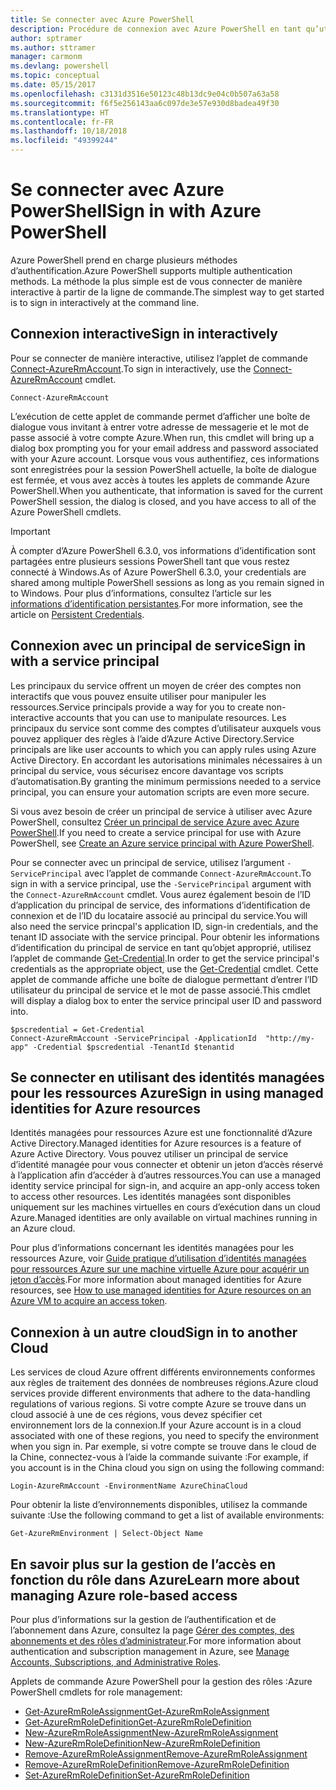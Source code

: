 ```yaml
---
title: Se connecter avec Azure PowerShell
description: Procédure de connexion avec Azure PowerShell en tant qu’utilisateur, en tant que principal de service, ou avec des identités managées pour les ressources Azure.
author: sptramer
ms.author: sttramer
manager: carmonm
ms.devlang: powershell
ms.topic: conceptual
ms.date: 05/15/2017
ms.openlocfilehash: c3131d3516e50123c48b13dc9e04c0b507a63a58
ms.sourcegitcommit: f6f5e256143aa6c097de3e57e930d8badea49f30
ms.translationtype: HT
ms.contentlocale: fr-FR
ms.lasthandoff: 10/18/2018
ms.locfileid: "49399244"
---
```

# <a name="sign-in-with-azure-powershell"></a><span data-ttu-id="d48b3-103">Se connecter avec Azure PowerShell</span><span class="sxs-lookup"><span data-stu-id="d48b3-103">Sign in with Azure PowerShell</span></span>

<span data-ttu-id="d48b3-104">Azure PowerShell prend en charge plusieurs méthodes d’authentification.</span><span class="sxs-lookup"><span data-stu-id="d48b3-104">Azure PowerShell supports multiple authentication methods.</span></span> <span data-ttu-id="d48b3-105">La méthode la plus simple est de vous connecter de manière interactive à partir de la ligne de commande.</span><span class="sxs-lookup"><span data-stu-id="d48b3-105">The simplest way to get started is to sign in interactively at the command line.</span></span>

## <a name="sign-in-interactively"></a><span data-ttu-id="d48b3-106">Connexion interactive</span><span class="sxs-lookup"><span data-stu-id="d48b3-106">Sign in interactively</span></span>

<span data-ttu-id="d48b3-107">Pour se connecter de manière interactive, utilisez l’applet de commande [Connect-AzureRmAccount](/powershell/module/azurerm.profile/connect-azurermaccount).</span><span class="sxs-lookup"><span data-stu-id="d48b3-107">To sign in interactively, use the [Connect-AzureRmAccount](/powershell/module/azurerm.profile/connect-azurermaccount) cmdlet.</span></span>

```azurepowershell
Connect-AzureRmAccount
```

<span data-ttu-id="d48b3-108">L’exécution de cette applet de commande permet d’afficher une boîte de dialogue vous invitant à entrer votre adresse de messagerie et le mot de passe associé à votre compte Azure.</span><span class="sxs-lookup"><span data-stu-id="d48b3-108">When run, this cmdlet will bring up a dialog box prompting you for your email address and password associated with your Azure account.</span></span> <span data-ttu-id="d48b3-109">Lorsque vous vous authentifiez, ces informations sont enregistrées pour la session PowerShell actuelle, la boîte de dialogue est fermée, et vous avez accès à toutes les applets de commande Azure PowerShell.</span><span class="sxs-lookup"><span data-stu-id="d48b3-109">When you authenticate, that information is saved for the current PowerShell session, the dialog is closed, and you have access to all of the Azure PowerShell cmdlets.</span></span>

> [!IMPORTANT]
> <span data-ttu-id="d48b3-110">À compter d’Azure PowerShell 6.3.0, vos informations d’identification sont partagées entre plusieurs sessions PowerShell tant que vous restez connecté à Windows.</span><span class="sxs-lookup"><span data-stu-id="d48b3-110">As of Azure PowerShell 6.3.0, your credentials are shared among multiple PowerShell sessions as long as you remain signed in to Windows.</span></span> <span data-ttu-id="d48b3-111">Pour plus d’informations, consultez l’article sur les [informations d’identification persistantes](context-persistence.md).</span><span class="sxs-lookup"><span data-stu-id="d48b3-111">For more information, see the article on [Persistent Credentials](context-persistence.md).</span></span>

## <a name="sign-in-with-a-service-principal"></a><span data-ttu-id="d48b3-112">Connexion avec un principal de service</span><span class="sxs-lookup"><span data-stu-id="d48b3-112">Sign in with a service principal</span></span>

<span data-ttu-id="d48b3-113">Les principaux du service offrent un moyen de créer des comptes non interactifs que vous pouvez ensuite utiliser pour manipuler les ressources.</span><span class="sxs-lookup"><span data-stu-id="d48b3-113">Service principals provide a way for you to create non-interactive accounts that you can use to manipulate resources.</span></span> <span data-ttu-id="d48b3-114">Les principaux du service sont comme des comptes d’utilisateur auxquels vous pouvez appliquer des règles à l’aide d’Azure Active Directory.</span><span class="sxs-lookup"><span data-stu-id="d48b3-114">Service principals are like user accounts to which you can apply rules using Azure Active Directory.</span></span> <span data-ttu-id="d48b3-115">En accordant les autorisations minimales nécessaires à un principal du service, vous sécurisez encore davantage vos scripts d’automatisation.</span><span class="sxs-lookup"><span data-stu-id="d48b3-115">By granting the minimum permissions needed to a service principal, you can ensure your automation scripts are even more secure.</span></span>

<span data-ttu-id="d48b3-116">Si vous avez besoin de créer un principal de service à utiliser avec Azure PowerShell, consultez [Créer un principal de service Azure avec Azure PowerShell](create-azure-service-principal-azureps.md).</span><span class="sxs-lookup"><span data-stu-id="d48b3-116">If you need to create a service principal for use with Azure PowerShell, see [Create an Azure service principal with Azure PowerShell](create-azure-service-principal-azureps.md).</span></span>

<span data-ttu-id="d48b3-117">Pour se connecter avec un principal de service, utilisez l’argument `-ServicePrincipal` avec l’applet de commande `Connect-AzureRmAccount`.</span><span class="sxs-lookup"><span data-stu-id="d48b3-117">To sign in with a service principal, use the `-ServicePrincipal` argument with the `Connect-AzureRmAccount` cmdlet.</span></span> <span data-ttu-id="d48b3-118">Vous aurez également besoin de l’ID d’application du principal de service, des informations d’identification de connexion et de l’ID du locataire associé au principal du service.</span><span class="sxs-lookup"><span data-stu-id="d48b3-118">You will also need the service princpal's application ID, sign-in credentials, and the tenant ID associate with the service principal.</span></span> <span data-ttu-id="d48b3-119">Pour obtenir les informations d’identification du principal de service en tant qu’objet approprié, utilisez l’applet de commande [Get-Credential](/powershell/module/microsoft.powershell.security/get-credential).</span><span class="sxs-lookup"><span data-stu-id="d48b3-119">In order to get the service principal's credentials as the appropriate object, use the [Get-Credential](/powershell/module/microsoft.powershell.security/get-credential) cmdlet.</span></span> <span data-ttu-id="d48b3-120">Cette applet de commande affiche une boîte de dialogue permettant d’entrer l’ID utilisateur du principal de service et le mot de passe associé.</span><span class="sxs-lookup"><span data-stu-id="d48b3-120">This cmdlet will display a dialog box to enter the service principal user ID and password into.</span></span>

```azurepowershell-interactive
$pscredential = Get-Credential
Connect-AzureRmAccount -ServicePrincipal -ApplicationId  "http://my-app" -Credential $pscredential -TenantId $tenantid
```

## <a name="sign-in-using-managed-identities-for-azure-resources"></a><span data-ttu-id="d48b3-121">Se connecter en utilisant des identités managées pour les ressources Azure</span><span class="sxs-lookup"><span data-stu-id="d48b3-121">Sign in using managed identities for Azure resources</span></span>

<span data-ttu-id="d48b3-122">Identités managées pour ressources Azure est une fonctionnalité d’Azure Active Directory.</span><span class="sxs-lookup"><span data-stu-id="d48b3-122">Managed identities for Azure resources is a feature of Azure Active Directory.</span></span> <span data-ttu-id="d48b3-123">Vous pouvez utiliser un principal de service d’identité managée pour vous connecter et obtenir un jeton d’accès réservé à l’application afin d’accéder à d’autres ressources.</span><span class="sxs-lookup"><span data-stu-id="d48b3-123">You can use a managed identity service principal for sign-in, and acquire an app-only access token to access other resources.</span></span> <span data-ttu-id="d48b3-124">Les identités managées sont disponibles uniquement sur les machines virtuelles en cours d’exécution dans un cloud Azure.</span><span class="sxs-lookup"><span data-stu-id="d48b3-124">Managed identities are only available on virtual machines running in an Azure cloud.</span></span>

<span data-ttu-id="d48b3-125">Pour plus d’informations concernant les identités managées pour les ressources Azure, voir [Guide pratique d’utilisation d’identités managées pour ressources Azure sur une machine virtuelle Azure pour acquérir un jeton d’accès](/azure/active-directory/managed-identities-azure-resources/how-to-use-vm-token).</span><span class="sxs-lookup"><span data-stu-id="d48b3-125">For more information about managed identities for Azure resources, see [How to use managed identities for Azure resources on an Azure VM to acquire an access token](/azure/active-directory/managed-identities-azure-resources/how-to-use-vm-token).</span></span>

## <a name="sign-in-to-another-cloud"></a><span data-ttu-id="d48b3-126">Connexion à un autre cloud</span><span class="sxs-lookup"><span data-stu-id="d48b3-126">Sign in to another Cloud</span></span>

<span data-ttu-id="d48b3-127">Les services de cloud Azure offrent différents environnements conformes aux règles de traitement des données de nombreuses régions.</span><span class="sxs-lookup"><span data-stu-id="d48b3-127">Azure cloud services provide different environments that adhere to the data-handling regulations of various regions.</span></span> <span data-ttu-id="d48b3-128">Si votre compte Azure se trouve dans un cloud associé à une de ces régions, vous devez spécifier cet environnement lors de la connexion.</span><span class="sxs-lookup"><span data-stu-id="d48b3-128">If your Azure account is in a cloud associated with one of these regions, you need to specify the environment when you sign in.</span></span> <span data-ttu-id="d48b3-129">Par exemple, si votre compte se trouve dans le cloud de la Chine, connectez-vous à l’aide la commande suivante :</span><span class="sxs-lookup"><span data-stu-id="d48b3-129">For example, if you account is in the China cloud you sign on using the following command:</span></span>

```azurepowershell-interactive
Login-AzureRmAccount -EnvironmentName AzureChinaCloud
```

<span data-ttu-id="d48b3-130">Pour obtenir la liste d’environnements disponibles, utilisez la commande suivante :</span><span class="sxs-lookup"><span data-stu-id="d48b3-130">Use the following command to get a list of available environments:</span></span>

```azurepowershell-interactive
Get-AzureRmEnvironment | Select-Object Name
```

## <a name="learn-more-about-managing-azure-role-based-access"></a><span data-ttu-id="d48b3-131">En savoir plus sur la gestion de l’accès en fonction du rôle dans Azure</span><span class="sxs-lookup"><span data-stu-id="d48b3-131">Learn more about managing Azure role-based access</span></span>

<span data-ttu-id="d48b3-132">Pour plus d’informations sur la gestion de l’authentification et de l’abonnement dans Azure, consultez la page [Gérer des comptes, des abonnements et des rôles d’administrateur](/azure/active-directory/role-based-access-control-configure).</span><span class="sxs-lookup"><span data-stu-id="d48b3-132">For more information about authentication and subscription management in Azure, see [Manage Accounts, Subscriptions, and Administrative Roles](/azure/active-directory/role-based-access-control-configure).</span></span>

<span data-ttu-id="d48b3-133">Applets de commande Azure PowerShell pour la gestion des rôles :</span><span class="sxs-lookup"><span data-stu-id="d48b3-133">Azure PowerShell cmdlets for role management:</span></span>

* [<span data-ttu-id="d48b3-134">Get-AzureRmRoleAssignment</span><span class="sxs-lookup"><span data-stu-id="d48b3-134">Get-AzureRmRoleAssignment</span></span>](/powershell/module/AzureRM.Resources/Get-AzureRmRoleAssignment)
* [<span data-ttu-id="d48b3-135">Get-AzureRmRoleDefinition</span><span class="sxs-lookup"><span data-stu-id="d48b3-135">Get-AzureRmRoleDefinition</span></span>](/powershell/module/AzureRM.Resources/Get-AzureRmRoleDefinition)
* [<span data-ttu-id="d48b3-136">New-AzureRmRoleAssignment</span><span class="sxs-lookup"><span data-stu-id="d48b3-136">New-AzureRmRoleAssignment</span></span>](/powershell/module/AzureRM.Resources/New-AzureRmRoleAssignment)
* [<span data-ttu-id="d48b3-137">New-AzureRmRoleDefinition</span><span class="sxs-lookup"><span data-stu-id="d48b3-137">New-AzureRmRoleDefinition</span></span>](/powershell/module/AzureRM.Resources/New-AzureRmRoleDefinition)
* [<span data-ttu-id="d48b3-138">Remove-AzureRmRoleAssignment</span><span class="sxs-lookup"><span data-stu-id="d48b3-138">Remove-AzureRmRoleAssignment</span></span>](/powershell/module/AzureRM.Resources/Remove-AzureRmRoleAssignment)
* [<span data-ttu-id="d48b3-139">Remove-AzureRmRoleDefinition</span><span class="sxs-lookup"><span data-stu-id="d48b3-139">Remove-AzureRmRoleDefinition</span></span>](/powershell/module/AzureRM.Resources/Remove-AzureRmRoleDefinition)
* [<span data-ttu-id="d48b3-140">Set-AzureRmRoleDefinition</span><span class="sxs-lookup"><span data-stu-id="d48b3-140">Set-AzureRmRoleDefinition</span></span>](/powershell/moduel/AzureRM.Resources/Set-AzureRmRoleDefinition)
